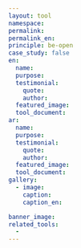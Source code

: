 ```yaml
---
layout: tool
namespace:
permalink:
permalink_en:
principle: be-open
case_study: false
en:
  name:
  purpose:
  testimonial:
    quote:
    author:
  featured_image:
  tool_document:
ar:
  name:
  purpose:
  testimonial:
    quote:
    author:
  featured_image:
  tool_document:
gallery:
  - image:
    caption:
    caption_en:

banner_image:
related_tools:
  -
---
```

